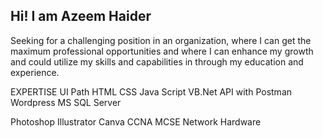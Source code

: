 

<h2>Hi! I am Azeem Haider</h2>
<p>Seeking for a challenging position in an organization, where I can get the maximum professional
opportunities and where I can enhance my growth and could utilize my skills and capabilities in through my education and experience.</p>
EXPERTISE
UI Path
HTML
CSS
Java Script
VB.Net
API with Postman
Wordpress
MS SQL Server

Photoshop
Illustrator
Canva
CCNA
MCSE
Network
Hardware
</body>
</html>




